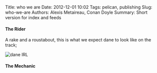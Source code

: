 Title: who we are
Date: 2012-12-01 10:02
Tags: pelican, publishing
Slug: who-we-are
Authors: Alexis Metaireau, Conan Doyle
Summary: Short version for index and feeds

#### The Rider

A rake and a roustabout, this is what we expect dane to look like on the track;

![dane IRL]({filename}/static/1318792090727544135.png)

#### The Mechanic
